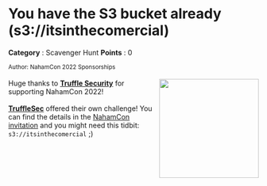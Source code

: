 # You have the S3 bucket already (s3://itsinthecomercial)

**Category** : Scavenger Hunt
**Points** : 0

<small>Author: NahamCon 2022 Sponsorships</small><br><br>
<img width="200px" class="img-fluid" style="float:right" src="https://johnhammond.org/static/misc/trufflesecurity.png">
Huge thanks to <b><a href="https://trufflesecurity.com/">Truffle Security</a></b> for supporting NahamCon 2022!<br><br>
<b><a href="https://trufflesecurity.com/">TruffleSec</a></b> offered their own challenge! You can find the details in the <a href="https://cdn.discordapp.com/attachments/693968449218543637/965477993306796042/nahamconCommercial.m4v"> NahamCon invitation</a> and you might need this tidbit: <code>s3://itsinthecomercial</code> ;)




